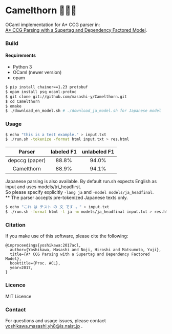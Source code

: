 # Camelthorn :seedling::deciduous_tree::camel:

OCaml implementation for A\* CCG parser in:  
[A\* CCG Parsing with a Supertag and Dependency Factored Model](https://arxiv.org/abs/1704.06936).


### Build

#### Requirements

* Python 3
* OCaml (newer version)
* opam

```sh
$ pip install chainer==1.23 protobuf
$ opam install psq ocaml-protoc
$ git clone git://github.com/masashi-y/Camelthorn.git
$ cd Camelthorn
$ omake
$ ./download_en_model.sh # ./download_ja_model.sh for Japanese model
```

### Usage
```sh
$ echo "this is a test example." > input.txt
$ ./run.sh -tokenize -format html input.txt > res.html
```

| Parser | labeled F1 | unlabeled F1 |
|:------:|:----------:|:------------:|
|depccg (paper)  | 88.8% | 94.0% |
|Camelthorn| 88.9% | 94.1%|

Japanese parsing is also available.
By default run.sh expects English as input and uses models/tri\_headfirst.  
So please specify explicitly `-lang ja` and `-model models/ja_headfinal`.  
** The parser accepts pre-tokenized Japanese texts only.

```sh
$ echo "これ は テスト の 文 です 。" > input.txt
$ ./run.sh -format html -l ja -m models/ja_headfinal input.txt > res.html
```

### Citation

If you make use of this software, please cite the following:

    @inproceedings{yoshikawa:2017acl,
      author={Yoshikawa, Masashi and Noji, Hiroshi and Matsumoto, Yuji},
      title={A* CCG Parsing with a Supertag and Dependency Factored Model},
      booktitle={Proc. ACL},
      year=2017,
    }

### Licence
MIT Licence

### Contact
For questions and usage issues, please contact yoshikawa.masashi.yh8@is.naist.jp .

